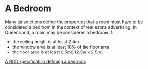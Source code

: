 # A Bedroom

Many jurisdictions define the properties that a room must have to be considered a bedroom in the context of real estate advertising. In Queensland, a room may be considered a bedroom if:

* the ceiling height is at least 2.4m
* the window area is at least 10% of the floor area
* the floor area is at least 6.5m2 (2.5m x 2.5m)


[A BDD specification defining a bedroom](https://codepen.io/liammclennan/pen/NWQQBdB?editors=0010)
